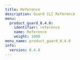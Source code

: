 ```yaml
---
title: Reference
description: Guard CLI Reference
menu:
  product_guard_0.4.0:
    identifier: reference
    name: Reference
    weight: 1000
menu_name: product_guard_0.4.0
info:
  version: 0.4.0
---
```


